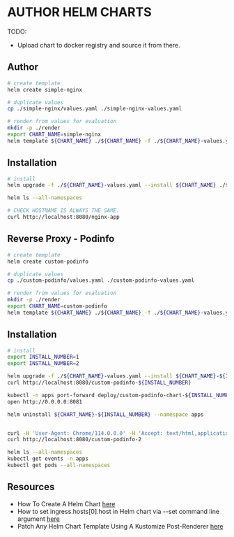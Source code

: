 # AUTHOR HELM CHARTS

TODO:

* Upload chart to docker registry and source it from there.  

## Author

```sh
# create template
helm create simple-nginx  

# duplicate values
cp ./simple-nginx/values.yaml ./simple-nginx-values.yaml

# render from values for evaluation
mkdir -p ./render
export CHART_NAME=simple-nginx
helm template ${CHART_NAME} ./${CHART_NAME} -f ./${CHART_NAME}-values.yaml --namespace apps > ./render/${CHART_NAME}-render.yaml
```

## Installation

```sh
# install
helm upgrade -f ./${CHART_NAME}-values.yaml --install ${CHART_NAME} ./${CHART_NAME} --namespace apps --create-namespace

helm ls --all-namespaces                

# CHECK HOSTNAME IS ALWAYS THE SAME.
curl http://localhost:8080/nginx-app
```

## Reverse Proxy - Podinfo

```sh
# create template
helm create custom-podinfo

# duplicate values
cp ./custom-podinfo/values.yaml ./custom-podinfo-values.yaml

# render from values for evaluation
mkdir -p ./render
export CHART_NAME=custom-podinfo
helm template ${CHART_NAME} ./${CHART_NAME} -f ./${CHART_NAME}-values.yaml --namespace apps > ./render/${CHART_NAME}-render.yaml
```

## Installation

```sh
# install
export INSTALL_NUMBER=1
export INSTALL_NUMBER=2

helm upgrade -f ./${CHART_NAME}-values.yaml --install ${CHART_NAME}-${INSTALL_NUMBER} ./${CHART_NAME} --namespace apps --create-namespace --set "ingress.hosts[0].paths[0].path=/custom-podinfo-${INSTALL_NUMBER},serviceAccount.name=custom-podinfo-${INSTALL_NUMBER},nameOverride=custom-podinfo-app-${INSTALL_NUMBER},fullnameOverride=custom-podinfo-chart-${INSTALL_NUMBER}"
curl http://localhost:8080/custom-podinfo-${INSTALL_NUMBER}

kubectl -n apps port-forward deploy/custom-podinfo-chart-${INSTALL_NUMBER} 8081:9898
open http://0.0.0.0:8081

helm uninstall ${CHART_NAME}-${INSTALL_NUMBER} --namespace apps


curl -H 'User-Agent: Chrome/114.0.0.0' -H 'Accept: text/html,application/xhtml+xml,application/xml' http://localhost:8080/custom-podinfo-1
curl http://localhost:8080/custom-podinfo-2

helm ls --all-namespaces 
kubectl get events -n apps                    
kubectl get pods --all-namespaces 
```

## Resources

* How To Create A Helm Chart [here](https://phoenixnap.com/kb/create-helm-chart)  
* How to set ingress.hosts[0].host in Helm chart via --set command line argument [here](https://stackoverflow.com/questions/68272235/how-to-set-ingress-hosts0-host-in-helm-chart-via-set-command-line-argument)  
* Patch Any Helm Chart Template Using A Kustomize Post-Renderer [here](https://austindewey.com/2020/07/27/patch-any-helm-chart-template-using-a-kustomize-post-renderer/)  